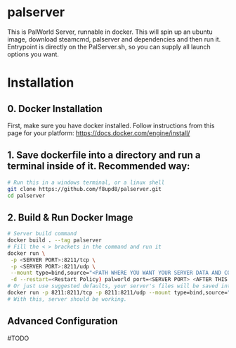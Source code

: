 # palserver
This is PalWorld Server, runnable in docker. This will spin up an ubuntu image, download steamcmd, palserver and dependencies and then run it. Entrypoint is directly on the PalServer.sh, so you can supply all launch options you want.

# Installation

## 0. Docker Installation

First, make sure you have docker installed. Follow instructions from this page for your platform: https://docs.docker.com/engine/install/

## 1. Save dockerfile into a directory and run a terminal inside of it. Recommended way:

```bash
# Run this in a windows terminal, or a linux shell
git clone https://github.com/f8upd8/palserver.git
cd palserver
```

## 2. Build & Run Docker Image

```bash
# Server build command
docker build . --tag palserver
# Fill the < > brackets in the command and run it
docker run \
 -p <SERVER PORT>:8211/tcp \
 -p <SERVER PORT>:8211/udp \
 --mount type=bind,source="<PATH WHERE YOU WANT YOUR SERVER DATA AND CONFIG SAVED>",target=/srv/palworld/Pal/Saved \
 -d --restart=<Restart Policy) palworld port=<SERVER PORT> <AFTER THIS YOU CAN SPECIFY OTHER LAUNCH OPTIONS>
# Or just use suggested defaults, your server's files will be saved into the current directory in the *Saved* folder and with default 8211 port.
docker run -p 8211:8211/tcp -p 8211:8211/udp --mount type=bind,source="./Saved",target=/srv/palworld/Pal/Saved -d --restart=unless-stopped palworld port=8211
# With this, server should be working.
```


## Advanced Configuration

#TODO
